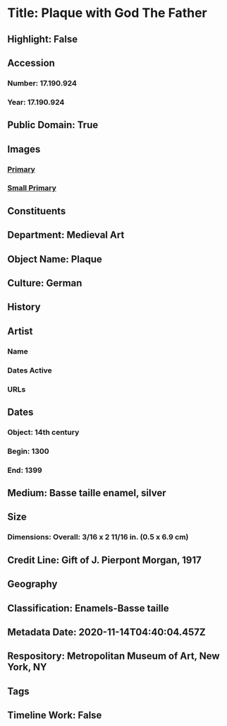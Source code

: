 # Title: Plaque with God The Father
## Highlight: False
## Accession
### Number: 17.190.924
### Year: 17.190.924
## Public Domain: True
## Images
### [Primary](https://images.metmuseum.org/CRDImages/md/original/sf17-190-924s2.jpg)
### [Small Primary](https://images.metmuseum.org/CRDImages/md/web-large/sf17-190-924s2.jpg)
## Constituents
## Department: Medieval Art
## Object Name: Plaque
## Culture: German
## History
## Artist
### Name
### Dates Active
### URLs
## Dates
### Object: 14th century
### Begin: 1300
### End: 1399
## Medium: Basse taille enamel, silver
## Size
### Dimensions: Overall: 3/16 x 2 11/16 in. (0.5 x 6.9 cm)
## Credit Line: Gift of J. Pierpont Morgan, 1917
## Geography
## Classification: Enamels-Basse taille
## Metadata Date: 2020-11-14T04:40:04.457Z
## Respository: Metropolitan Museum of Art, New York, NY
## Tags
## Timeline Work: False